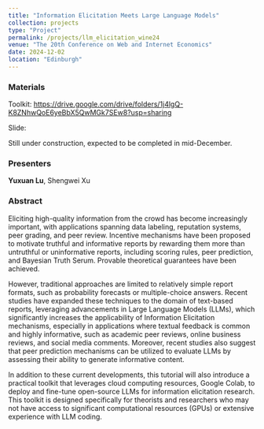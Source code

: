 ```yaml
---
title: "Information Elicitation Meets Large Language Models"
collection: projects
type: "Project"
permalink: /projects/llm_elicitation_wine24
venue: "The 20th Conference on Web and Internet Economics"
date: 2024-12-02
location: "Edinburgh"
---
```


### Materials

Toolkit: https://drive.google.com/drive/folders/1j4lgQ-K8ZNhwQoE6yeBbX5QwMGk7SEw8?usp=sharing

Slide: 

Still under construction, expected to be completed in mid-December.

### Presenters

**Yuxuan Lu**, Shengwei Xu

### Abstract

Eliciting high-quality information from the crowd has become increasingly important, with applications spanning data labeling, reputation systems, peer grading, and peer review. Incentive mechanisms have been proposed to motivate truthful and informative reports by rewarding them more than untruthful or uninformative reports, including scoring rules, peer prediction, and Bayesian Truth Serum. Provable theoretical guarantees have been achieved.

However, traditional approaches are limited to relatively simple report formats, such as probability forecasts or multiple-choice answers. Recent studies have expanded these techniques to the domain of text-based reports, leveraging advancements in Large Language Models (LLMs), which significantly increases the applicability of Information Elicitation mechanisms, especially in applications where textual feedback is common and highly informative, such as academic peer reviews, online business reviews, and social media comments. Moreover, recent studies also suggest that peer prediction mechanisms can be utilized to evaluate LLMs by assessing their ability to generate informative content.

In addition to these current developments, this tutorial will also introduce a practical toolkit that leverages cloud computing resources, Google Colab, to deploy and fine-tune open-source LLMs for information elicitation research. This toolkit is designed specifically for theorists and researchers who may not have access to significant computational resources (GPUs) or extensive experience with LLM coding.

